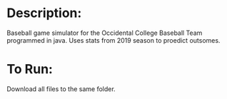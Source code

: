 # Description:
Baseball game simulator for the Occidental College Baseball Team programmed in java. Uses stats from 2019 season to proedict outsomes.

# To Run:
Download all files to the same folder.
